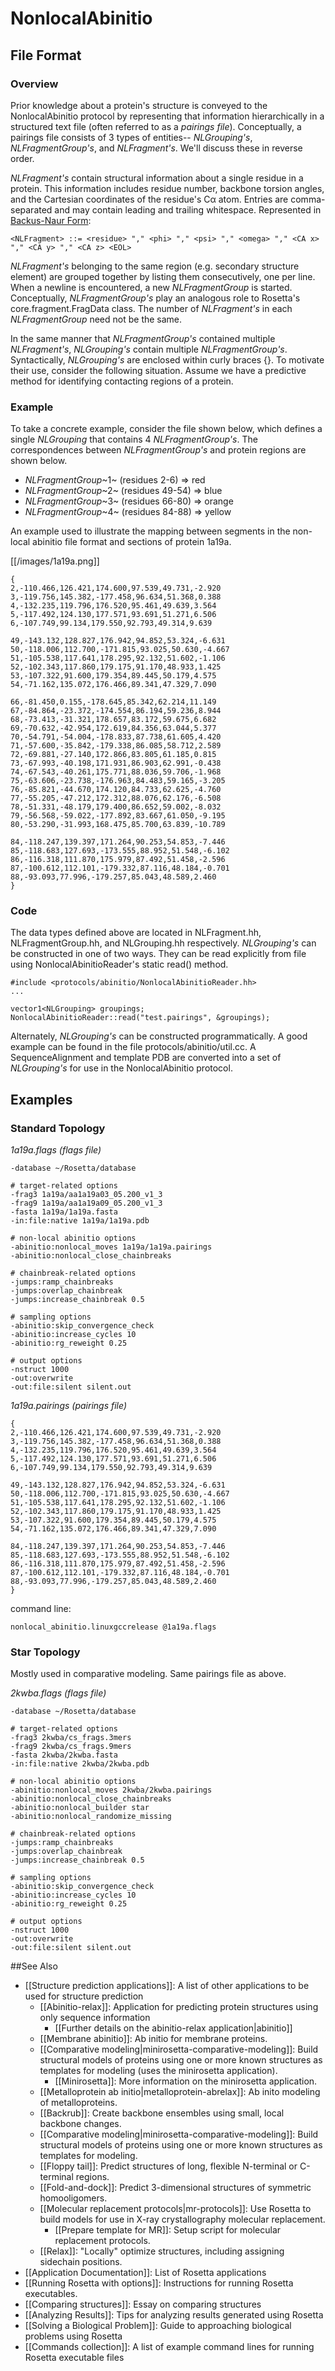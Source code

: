 NonlocalAbinitio 
================

File Format
-----------

### Overview

Prior knowledge about a protein's structure is conveyed to the
NonlocalAbinitio protocol by representing that information
hierarchically in a structured text file (often referred to as a
*pairings file*). Conceptually, a pairings file consists of 3 types of
entities-- *NLGrouping's*, *NLFragmentGroup's*, and *NLFragment's*.
We'll discuss these in reverse order.

*NLFragment's* contain structural information about a single residue in
a protein. This information includes residue number, backbone torsion
angles, and the Cartesian coordinates of the residue's Cα atom. Entries
are comma-separated and may contain leading and trailing whitespace.
Represented in [Backus-Naur
Form](http://en.wikipedia.org/wiki/Backus%E2%80%93Naur_Form):

    <NLFragment> ::= <residue> "," <phi> "," <psi> "," <omega> "," <CA x> "," <CA y> "," <CA z> <EOL>

*NLFragment's* belonging to the same region (e.g. secondary structure
element) are grouped together by listing them consecutively, one per
line. When a newline is encountered, a new *NLFragmentGroup* is started.
Conceptually, *NLFragmentGroup's* play an analogous role to Rosetta's
core.fragment.FragData class. 
The number of *NLFragment's* in each *NLFragmentGroup* need not
be the same.

In the same manner that *NLFragmentGroup's* contained multiple
*NLFragment's*, *NLGrouping's* contain multiple *NLFragmentGroup's*.
Syntactically, *NLGrouping's* are enclosed within curly braces {}. To
motivate their use, consider the following situation. Assume we have a
predictive method for identifying contacting regions of a protein.

### Example

To take a concrete example, consider the file shown below, which defines
a single *NLGrouping* that contains 4 *NLFragmentGroup's*. The
correspondences between *NLFragmentGroup's* and protein regions are
shown below.

-   *NLFragmentGroup*~1~ (residues 2-6) =\> red
-   *NLFragmentGroup*~2~ (residues 49-54) =\> blue
-   *NLFragmentGroup*~3~ (residues 66-80) =\> orange
-   *NLFragmentGroup*~4~ (residues 84-88) =\> yellow

An example used to illustrate the mapping between segments in the
non-local abinitio file format and sections of protein
1a19a.

[[/images/1a19a.png]]


    {
    2,-110.466,126.421,174.600,97.539,49.731,-2.920
    3,-119.756,145.382,-177.458,96.634,51.368,0.388
    4,-132.235,119.796,176.520,95.461,49.639,3.564
    5,-117.492,124.130,177.571,93.691,51.271,6.506
    6,-107.749,99.134,179.550,92.793,49.314,9.639

    49,-143.132,128.827,176.942,94.852,53.324,-6.631
    50,-118.006,112.700,-171.815,93.025,50.630,-4.667
    51,-105.538,117.641,178.295,92.132,51.602,-1.106
    52,-102.343,117.860,179.175,91.170,48.933,1.425
    53,-107.322,91.600,179.354,89.445,50.179,4.575
    54,-71.162,135.072,176.466,89.341,47.329,7.090

    66,-81.450,0.155,-178.645,85.342,62.214,11.149
    67,-84.864,-23.372,-174.554,86.194,59.236,8.944
    68,-73.413,-31.321,178.657,83.172,59.675,6.682
    69,-70.632,-42.954,172.619,84.356,63.044,5.377
    70,-54.791,-54.004,-178.833,87.738,61.605,4.420
    71,-57.600,-35.842,-179.338,86.085,58.712,2.589
    72,-69.881,-27.140,172.866,83.805,61.185,0.815
    73,-67.993,-40.198,171.931,86.903,62.991,-0.438
    74,-67.543,-40.261,175.771,88.036,59.706,-1.968
    75,-63.606,-23.738,-176.963,84.483,59.165,-3.205
    76,-85.821,-44.670,174.120,84.733,62.625,-4.760
    77,-55.205,-47.212,172.312,88.076,62.176,-6.508
    78,-51.331,-48.179,179.400,86.652,59.002,-8.032
    79,-56.568,-59.022,-177.892,83.667,61.050,-9.195
    80,-53.290,-31.993,168.475,85.700,63.839,-10.789

    84,-118.247,139.397,171.264,90.253,54.853,-7.446
    85,-118.683,127.693,-173.555,88.952,51.548,-6.102
    86,-116.318,111.870,175.979,87.492,51.458,-2.596
    87,-100.612,112.101,-179.332,87.116,48.184,-0.701
    88,-93.093,77.996,-179.257,85.043,48.589,2.460
    }

### Code

The data types defined above are located in
NLFragment.hh, NLFragmentGroup.hh, and NLGrouping.hh
respectively. *NLGrouping's* can be constructed in one of two ways. They
can be read explicitly from file using NonlocalAbinitioReader's 
static read() method.

    #include <protocols/abinitio/NonlocalAbinitioReader.hh>
    ...

    vector1<NLGrouping> groupings;
    NonlocalAbinitioReader::read("test.pairings", &groupings);

Alternately, *NLGrouping's* can be constructed programmatically. A good
example can be found in the file protocols/abinitio/util.cc.
A SequenceAlignment
and template PDB are converted into a set of *NLGrouping's* for use in
the NonlocalAbinitio protocol.

Examples
--------

### Standard Topology

*1a19a.flags (flags file)*

    -database ~/Rosetta/database

    # target-related options
    -frag3 1a19a/aa1a19a03_05.200_v1_3
    -frag9 1a19a/aa1a19a09_05.200_v1_3
    -fasta 1a19a/1a19a.fasta
    -in:file:native 1a19a/1a19a.pdb

    # non-local abinitio options
    -abinitio:nonlocal_moves 1a19a/1a19a.pairings
    -abinitio:nonlocal_close_chainbreaks

    # chainbreak-related options
    -jumps:ramp_chainbreaks
    -jumps:overlap_chainbreak
    -jumps:increase_chainbreak 0.5

    # sampling options
    -abinitio:skip_convergence_check
    -abinitio:increase_cycles 10
    -abinitio:rg_reweight 0.25

    # output options
    -nstruct 1000
    -out:overwrite
    -out:file:silent silent.out

*1a19a.pairings (pairings file)*

    {
    2,-110.466,126.421,174.600,97.539,49.731,-2.920
    3,-119.756,145.382,-177.458,96.634,51.368,0.388
    4,-132.235,119.796,176.520,95.461,49.639,3.564
    5,-117.492,124.130,177.571,93.691,51.271,6.506
    6,-107.749,99.134,179.550,92.793,49.314,9.639

    49,-143.132,128.827,176.942,94.852,53.324,-6.631
    50,-118.006,112.700,-171.815,93.025,50.630,-4.667
    51,-105.538,117.641,178.295,92.132,51.602,-1.106
    52,-102.343,117.860,179.175,91.170,48.933,1.425
    53,-107.322,91.600,179.354,89.445,50.179,4.575
    54,-71.162,135.072,176.466,89.341,47.329,7.090

    84,-118.247,139.397,171.264,90.253,54.853,-7.446
    85,-118.683,127.693,-173.555,88.952,51.548,-6.102
    86,-116.318,111.870,175.979,87.492,51.458,-2.596
    87,-100.612,112.101,-179.332,87.116,48.184,-0.701
    88,-93.093,77.996,-179.257,85.043,48.589,2.460
    }

command line:

    nonlocal_abinitio.linuxgccrelease @1a19a.flags

### Star Topology

Mostly used in comparative modeling. Same pairings file as above.

*2kwba.flags (flags file)*

    -database ~/Rosetta/database

    # target-related options
    -frag3 2kwba/cs_frags.3mers
    -frag9 2kwba/cs_frags.9mers
    -fasta 2kwba/2kwba.fasta
    -in:file:native 2kwba/2kwba.pdb

    # non-local abinitio options
    -abinitio:nonlocal_moves 2kwba/2kwba.pairings
    -abinitio:nonlocal_close_chainbreaks
    -abinitio:nonlocal_builder star
    -abinitio:nonlocal_randomize_missing

    # chainbreak-related options
    -jumps:ramp_chainbreaks
    -jumps:overlap_chainbreak
    -jumps:increase_chainbreak 0.5

    # sampling options
    -abinitio:skip_convergence_check
    -abinitio:increase_cycles 10
    -abinitio:rg_reweight 0.25

    # output options
    -nstruct 1000
    -out:overwrite
    -out:file:silent silent.out

##See Also

* [[Structure prediction applications]]: A list of other applications to be used for structure prediction
  * [[Abinitio-relax]]: Application for predicting protein structures using only sequence information
    * [[Further details on the abinitio-relax application|abinitio]]
  * [[Membrane abinitio]]: Ab initio for membrane proteins.  
  - [[Comparative modeling|minirosetta-comparative-modeling]]: Build structural models of proteins using one or more known structures as templates for modeling (uses the minirosetta application).
    * [[Minirosetta]]: More information on the minirosetta application.
  * [[Metalloprotein ab initio|metalloprotein-abrelax]]: Ab inito modeling of metalloproteins.  
  - [[Backrub]]: Create backbone ensembles using small, local backbone changes.  
  - [[Comparative modeling|minirosetta-comparative-modeling]]: Build structural models of proteins using one or more known structures as templates for modeling.  
  - [[Floppy tail]]: Predict structures of long, flexible N-terminal or C-terminal regions.
  - [[Fold-and-dock]]: Predict 3-dimensional structures of symmetric homooligomers.  
  - [[Molecular replacement protocols|mr-protocols]]: Use Rosetta to build models for use in X-ray crystallography molecular replacement.  
    * [[Prepare template for MR]]: Setup script for molecular replacement protocols.  
  - [[Relax]]: "Locally" optimize structures, including assigning sidechain positions.
* [[Application Documentation]]: List of Rosetta applications
* [[Running Rosetta with options]]: Instructions for running Rosetta executables.
* [[Comparing structures]]: Essay on comparing structures
* [[Analyzing Results]]: Tips for analyzing results generated using Rosetta
* [[Solving a Biological Problem]]: Guide to approaching biological problems using Rosetta
* [[Commands collection]]: A list of example command lines for running Rosetta executable files